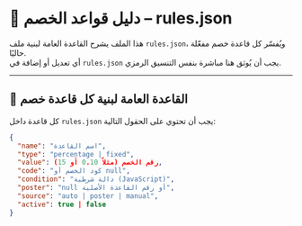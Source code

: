 # 🎯 دليل قواعد الخصم – rules.json

هذا الملف يشرح القاعدة العامة لبنية ملف `rules.json`، ويُفسّر كل قاعدة خصم مفعّلة حاليًا.  
أي تعديل أو إضافة في `rules.json` يجب أن يُوثق هنا مباشرة بنفس التنسيق الرمزي.

---

## 🧩 القاعدة العامة لبنية كل قاعدة خصم

كل قاعدة داخل `rules.json` يجب أن تحتوي على الحقول التالية:

```json
{
  "name": "اسم القاعدة",
  "type": "percentage | fixed",
  "value": رقم الخصم (مثلاً 0.10 أو 15),
  "code": "كود الخصم أو null",
  "condition": "دالة شرطية (JavaScript)",
  "poster": "null أو رقم القاعدة الأصلية",
  "source": "auto | poster | manual",
  "active": true | false
}
